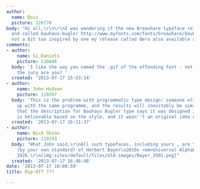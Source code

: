 ```yaml
---
author:
  name: Dois
  picture: 126770
body: "Hi all,\r\n\r\nI was wondering if the new Breauhare typeface released on MyFonts
  and called bauhaus-bugler http://www.myfonts.com/fonts/breauhare/bauhaus-bugler/\r\nwas
  not a bit too inspired by one my release called Qero also available at MyFonts here:\r\nhttp://www.myfonts.com/fonts/typofabric/qero-nite/\r\n\r\n"
comments:
- author:
    name: Si_Daniels
    picture: 110446
  body: 'I like the way you named the .gif of the offending font - not trying to sway
    the jury are you? '
  created: '2013-07-17 15:53:14'
- author:
    name: John Hudson
    picture: 110397
  body: 'This is the problem with programmatic type design: someone else can come
    up with the same programme, and the results will inevitably be similar. I note
    that the description for Bauhaus Bugler type says it was designed in 1975, which
    is believable based on the style, and it wasn''t an original idea even then.'
  created: '2013-07-17 16:11:37'
- author:
    name: Nick Shinn
    picture: 110193
  body: "What John said.\r\nAll such typefaces, including yours , are \u201Crip-offs\u201D
    (by your own standard) of Herbert Bayer\u2019s <em>Universal Alphabet</em> of
    1926.\r\n[img:sites/default/files/old-images/Bayer_3501.png]"
  created: '2013-07-17 16:46:48'
date: '2013-07-17 10:00:59'
title: Rip-Off ???

---
```

